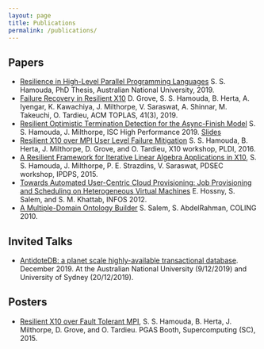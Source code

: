 ```yaml
---
layout: page
title: Publications
permalink: /publications/
---
```

## Papers
- [Resilience in High-Level Parallel Programming Languages](https://openresearch-repository.anu.edu.au/handle/1885/164137) S. S. Hamouda, PhD Thesis, Australian National University, 2019.
- [Failure Recovery in Resilient X10](https://dl.acm.org/citation.cfm?id=3332372) D. Grove, S. S. Hamouda, B. Herta, A. Iyengar, K. Kawachiya, J. Milthorpe, V. Saraswat, A. Shinnar, M. Takeuchi, O. Tardieu, ACM TOPLAS, 41(3), 2019.
- [Resilient Optimistic Termination Detection for the Async-Finish Model](papers/Hamouda2019_ISC_HPC.pdf) S. S. Hamouda, J. Milthorpe, ISC High Performance 2019. [Slides](papers/ISC19_OptFinish_Pres.pdf)
- [Resilient X10 over MPI User Level Failure Mitigation](https://dl.acm.org/citation.cfm?id=2931030) S. S. Hamouda, B. Herta, J. Milthorpe, D. Grove, and O. Tardieu, X10 workshop, PLDI, 2016.
- [A Resilient Framework for Iterative Linear Algebra Applications in X10](http://ieeexplore.ieee.org/abstract/document/7284416/), S. S. Hamouda, J. Milthorpe, P. E. Strazdins, V. Saraswat, PDSEC workshop, IPDPS, 2015.
- [Towards Automated User-Centric Cloud Provisioning: Job Provisioning and Scheduling on Heterogeneous Virtual Machines](http://ieeexplore.ieee.org/abstract/document/6236557/) E. Hossny, S. Salem, and S. M. Khattab, INFOS 2012.
- [A Multiple-Domain Ontology Builder](https://dl.acm.org/citation.cfm?id=1873890) S. Salem, S. AbdelRahman, COLING 2010.


## Invited Talks
- [AntidoteDB: a planet scale highly-available transactional database](pres/AntidoteDB_Australia.pdf). December 2019. At the Australian National University (9/12/2019) and University of Sydney (20/12/2019).

## Posters
- [Resilient X10 over Fault Tolerant MPI](papers/X10_PGAS_Poster_SC15.pdf), S. S. Hamouda, B. Herta, J. Milthorpe, D. Grove, and O. Tardieu. PGAS Booth, Supercomputing (SC), 2015.


